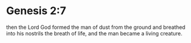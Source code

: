 # Genesis 2:7

then the Lord God formed the man of dust from the ground and breathed into his nostrils the breath of life, and the man became a living creature.
